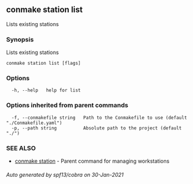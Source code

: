 ## conmake station list

Lists existing stations

### Synopsis

Lists existing stations

```
conmake station list [flags]
```

### Options

```
  -h, --help   help for list
```

### Options inherited from parent commands

```
  -f, --conmakefile string   Path to the Conmakefile to use (default "./Conmakefile.yaml")
  -p, --path string          Absolute path to the project (default "./")
```

### SEE ALSO

* [conmake station](conmake_station.md)	 - Parent command for managing workstations

###### Auto generated by spf13/cobra on 30-Jan-2021
